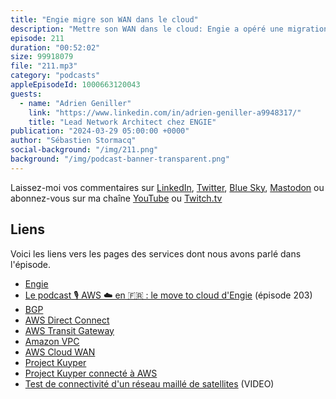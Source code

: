 ```yaml
---
title: "Engie migre son WAN dans le cloud"
description: "Mettre son WAN dans le cloud: Engie a opéré une migration stratégique de son WAN international. Autrefois, leur réseau principal reliait des centres de données distincts, avec les régions AWS comme des data centres supplémentaires.  Désormais, le réseau AWS lui-même agit comme colonne vertébrale, centralisant la connexion des sites informatiques d'Engie. Ce changement permet d'optimiser la performance, la fiabilité et la sécurité des données, tout en réduisant les coûts et offrant un accès aux innovations cloud AWS. La migration a présenté des défis de complexité, de formation et de changement de responsabilités, mais le résultat final est un réseau international nettement amélioré pour Engie."
episode: 211
duration: "00:52:02"
size: 99918079
file: "211.mp3"
category: "podcasts"
appleEpisodeId: 1000663120043
guests:
  - name: "Adrien Geniller"
    link: "https://www.linkedin.com/in/adrien-geniller-a9948317/"
    title: "Lead Network Architect chez ENGIE"
publication: "2024-03-29 05:00:00 +0000"
author: "Sébastien Stormacq"
social-background: "/img/211.png"
background: "/img/podcast-banner-transparent.png"
---
```


Laissez-moi vos commentaires sur [LinkedIn](https://www.linkedin.com/in/sebastienstormacq/), [Twitter](https://twitter.com/sebsto), [Blue Sky](https://bsky.app/profile/sebsto.bsky.social), [Mastodon](https://awscommunity.social/@sebsto) ou abonnez-vous sur ma chaîne [YouTube](https://www.youtube.com/sebsto) ou [Twitch.tv](https://www.twitch.tv/sebAWS)

## Liens

Voici les liens vers les pages des services dont nous avons parlé dans l'épisode.

- [Engie](https://www.engie.com)
- [Le podcast 🎙 AWS ☁️ en 🇫🇷 : le move to cloud d'Engie](https://stormacq.com/podcasts/episode_203/index.html) (épisode 203)
- [BGP](https://aws.amazon.com/what-is/border-gateway-protocol/#:~:text=Border%20Gateway%20Protocol%20(BGP)%20is,%2C%20devices%2C%20and%20communication%20technologies.)
- [AWS Direct Connect](https://aws.amazon.com/directconnect/)
- [AWS Transit Gateway](https://aws.amazon.com/transit-gateway/)
- [Amazon VPC](https://aws.amazon.com/vpc/)
- [AWS Cloud WAN](https://aws.amazon.com/cloud-wan/)
- [Project Kuyper](https://www.aboutamazon.com/what-we-do/devices-services/project-kuiper)
- [Project Kuyper connecté à AWS](https://www.aboutamazon.com/news/innovation-at-amazon/amazon-project-kuiper-aws)
- [Test de connectivité d'un réseau maillé de satellites](https://www.youtube.com/watch?v=ZsUDWXI5KbM) (VIDEO)

